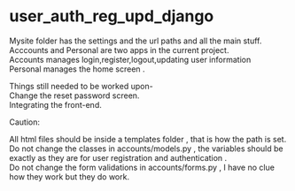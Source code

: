 # user_auth_reg_upd_django

Mysite folder has the settings and the url paths and all the main stuff.<br>
Acccounts and Personal are two apps in the current project.<br>
Accounts manages login,register,logout,updating user information<br>
Personal manages the home screen .<br>

Things still needed to be worked upon-<br>
Change the reset password screen.<br>
Integrating the front-end.<br>



Caution:<br>

All html files should be inside a templates folder , that is how the path is set.<br>
Do not change the classes in accounts/models.py , the variables should be exactly as they are for user registration and authentication .  <br>
Do not change the form validations in accounts/forms.py , I have no clue how they work  but they do work.<br>
